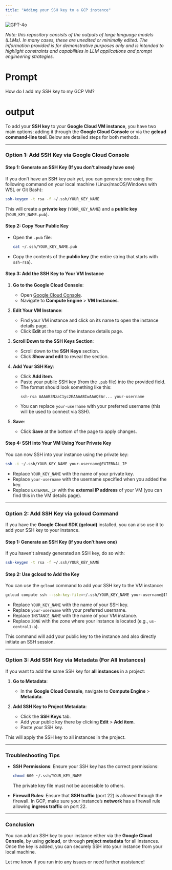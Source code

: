 ```yaml
---
title: "Adding your SSH key to a GCP instance"
---
```

![GPT-4o](https://img.shields.io/badge/GPT--4o-3333FF?style=for-the-badge&logo=openai&logoColor=white)



*Note: this repository consists of the outputs of large language models (LLMs). In many cases, these are unedited or minimally edited. The information provided is for demonstrative purposes only and is intended to highlight constraints and capabilities in LLM applications and prompt engineering strategies.*


# Prompt

How do I add my SSH key to my GCP VM?

# output

To add your **SSH key** to your **Google Cloud VM instance**, you have two main options: adding it through the **Google Cloud Console** or via the **gcloud command-line tool**. Below are detailed steps for both methods.

---

### Option 1: **Add SSH Key via Google Cloud Console**

#### Step 1: Generate an SSH Key (If you don't already have one)
If you don’t have an SSH key pair yet, you can generate one using the following command on your local machine (Linux/macOS/Windows with WSL or Git Bash):
```bash
ssh-keygen -t rsa -f ~/.ssh/YOUR_KEY_NAME
```
This will create a **private key** (`YOUR_KEY_NAME`) and a **public key** (`YOUR_KEY_NAME.pub`).

#### Step 2: Copy Your Public Key
- Open the `.pub` file:
   ```bash
   cat ~/.ssh/YOUR_KEY_NAME.pub
   ```
- Copy the contents of the **public key** (the entire string that starts with `ssh-rsa`).

#### Step 3: Add the SSH Key to Your VM Instance
1. **Go to the Google Cloud Console**:
   - Open [Google Cloud Console](https://console.cloud.google.com).
   - Navigate to **Compute Engine** > **VM Instances**.

2. **Edit Your VM Instance**:
   - Find your VM instance and click on its name to open the instance details page.
   - Click **Edit** at the top of the instance details page.

3. **Scroll Down to the SSH Keys Section**:
   - Scroll down to the **SSH Keys** section.
   - Click **Show and edit** to reveal the section.

4. **Add Your SSH Key**:
   - Click **Add item**.
   - Paste your public SSH key (from the `.pub` file) into the provided field.
   - The format should look something like this:
     ```
     ssh-rsa AAAAB3NzaC1yc2EAAAABIwAAAQEAr... your-username
     ```
   - You can replace `your-username` with your preferred username (this will be used to connect via SSH).

5. **Save**:
   - Click **Save** at the bottom of the page to apply changes.

#### Step 4: SSH into Your VM Using Your Private Key
You can now SSH into your instance using the private key:
```bash
ssh -i ~/.ssh/YOUR_KEY_NAME your-username@EXTERNAL_IP
```
- Replace `YOUR_KEY_NAME` with the name of your private key.
- Replace `your-username` with the username specified when you added the key.
- Replace `EXTERNAL_IP` with the **external IP address** of your VM (you can find this in the VM details page).

---

### Option 2: **Add SSH Key via gcloud Command**

If you have the **Google Cloud SDK (gcloud)** installed, you can also use it to add your SSH key to your instance.

#### Step 1: Generate an SSH Key (if you don’t have one)
If you haven't already generated an SSH key, do so with:
```bash
ssh-keygen -t rsa -f ~/.ssh/YOUR_KEY_NAME
```

#### Step 2: Use gcloud to Add the Key
You can use the `gcloud` command to add your SSH key to the VM instance:
```bash
gcloud compute ssh --ssh-key-file=~/.ssh/YOUR_KEY_NAME your-username@INSTANCE_NAME --zone=ZONE
```
- Replace `YOUR_KEY_NAME` with the name of your SSH key.
- Replace `your-username` with your preferred username.
- Replace `INSTANCE_NAME` with the name of your VM instance.
- Replace `ZONE` with the zone where your instance is located (e.g., `us-central1-a`).

This command will add your public key to the instance and also directly initiate an SSH session.

---

### Option 3: **Add SSH Key via Metadata (For All Instances)**
If you want to add the same SSH key for **all instances** in a project:

1. **Go to Metadata**:
   - In the **Google Cloud Console**, navigate to **Compute Engine** > **Metadata**.

2. **Add SSH Key to Project Metadata**:
   - Click the **SSH Keys** tab.
   - Add your public key there by clicking **Edit** > **Add item**.
   - Paste your SSH key.

This will apply the SSH key to all instances in the project.

---

### Troubleshooting Tips

- **SSH Permissions**: Ensure your SSH key has the correct permissions:
  ```bash
  chmod 600 ~/.ssh/YOUR_KEY_NAME
  ```
  The private key file must not be accessible to others.

- **Firewall Rules**: Ensure that **SSH traffic** (port 22) is allowed through the firewall. In GCP, make sure your instance’s **network** has a firewall rule allowing **ingress traffic** on port 22.

---

### Conclusion
You can add an SSH key to your instance either via the **Google Cloud Console**, by using **gcloud**, or through **project metadata** for all instances. Once the key is added, you can securely SSH into your instance from your local machine.

Let me know if you run into any issues or need further assistance!